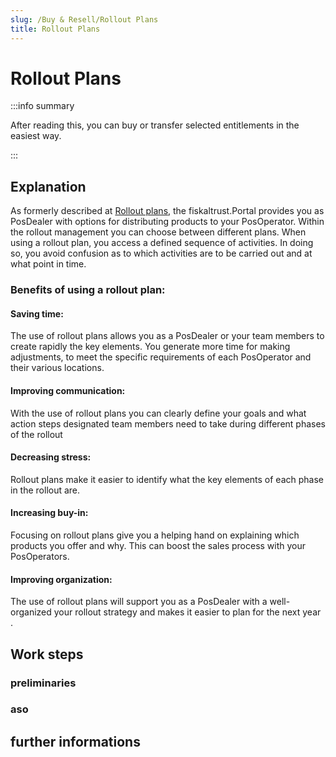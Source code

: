 ```yaml
---
slug: /Buy & Resell/Rollout Plans
title: Rollout Plans
---
```

# Rollout Plans

:::info summary

After reading this, you can buy or transfer selected entitlements in the easiest way.

:::

## Explanation

As formerly described at [Rollout plans](../Getting%20Started/My%20First%20Cashbox), the fiskaltrust.Portal provides you as PosDealer with options for distributing products to your PosOperator. Within the rollout management you can choose between different plans. 
When using a rollout plan, you access a defined sequence of activities. In doing so, you avoid confusion as to which activities are to be carried out and at what point in time.

### Benefits of using a rollout plan:

#### Saving time:

The use of rollout plans allows you as a PosDealer or your team members to create rapidly the key elements. You generate more time for making adjustments, to meet the specific requirements of each PosOperator and their various locations. 

#### Improving communication: 

With the use of rollout plans you can clearly define your goals and what action steps designated team members need to take during different phases of the rollout

#### Decreasing stress: 

Rollout plans make it easier to identify what the key elements of each phase in the rollout are.

#### Increasing buy-in:

Focusing on rollout plans give you a helping hand on explaining which products you offer and why. This can boost the sales process with your PosOperators.

#### Improving organization: 

The use of rollout plans will support you as a PosDealer with a well-organized your rollout strategy and makes it easier to plan for the next year .

## Work steps

### preliminaries

### aso

## further informations
